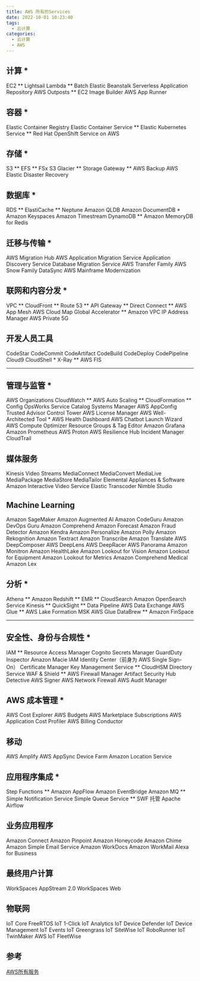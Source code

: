 ```yaml
---
title: AWS 所有的Services
date: 2022-10-01 10:23:40
tags:
  - 云计算
categories:
  - 云计算  
  - AWS
---
```


<p></p>
<!-- more -->


## 计算 *
EC2 **
Lightsail
Lambda **
Batch
Elastic Beanstalk
Serverless Application Repository
AWS Outposts **
EC2 Image Builder
AWS App Runner


## 容器 *
Elastic Container Registry
Elastic Container Service  **
Elastic Kubernetes Service **
Red Hat OpenShift Service on AWS


## 存储 *
S3 **
EFS **
FSx
S3 Glacier **
Storage Gateway **
AWS Backup
AWS Elastic Disaster Recovery


## 数据库 *
RDS **
ElastiCache **
Neptune
Amazon QLDB
Amazon DocumentDB *
Amazon Keyspaces
Amazon Timestream
DynamoDB **
Amazon MemoryDB for Redis


## 迁移与传输 *
AWS Migration Hub
AWS Application Migration Service
Application Discovery Service
Database Migration Service
AWS Transfer Family
AWS Snow Family
DataSync
AWS Mainframe Modernization


## 联网和内容分发 *
VPC **
CloudFront **
Route 53 **
API Gateway **
Direct Connect **
AWS App Mesh
AWS Cloud Map
Global Accelerator **
Amazon VPC IP Address Manager
AWS Private 5G


## 开发人员工具
CodeStar
CodeCommit
CodeArtifact
CodeBuild
CodeDeploy
CodePipeline
Cloud9
CloudShell *
X-Ray  **
AWS FIS

----

## 管理与监管 *
AWS Organizations
CloudWatch **
AWS Auto Scaling **
CloudFormation **
Config
OpsWorks
Service Catalog
Systems Manager
AWS AppConfig
Trusted Advisor
Control Tower
AWS License Manager
AWS Well-Architected Tool *
AWS Health Dashboard
AWS Chatbot
Launch Wizard
AWS Compute Optimizer
Resource Groups & Tag Editor
Amazon Grafana
Amazon Prometheus
AWS Proton
AWS Resilience Hub
Incident Manager
CloudTrail


## 媒体服务
Kinesis Video Streams
MediaConnect
MediaConvert
MediaLive
MediaPackage
MediaStore
MediaTailor
Elemental Appliances & Software
Amazon Interactive Video Service
Elastic Transcoder
Nimble Studio


## Machine Learning
Amazon SageMaker
Amazon Augmented AI
Amazon CodeGuru
Amazon DevOps Guru
Amazon Comprehend
Amazon Forecast
Amazon Fraud Detector
Amazon Kendra
Amazon Personalize
Amazon Polly
Amazon Rekognition
Amazon Textract
Amazon Transcribe
Amazon Translate
AWS DeepComposer
AWS DeepLens
AWS DeepRacer
AWS Panorama
Amazon Monitron
Amazon HealthLake
Amazon Lookout for Vision
Amazon Lookout for Equipment
Amazon Lookout for Metrics
Amazon Comprehend Medical
Amazon Lex


## 分析 *
Athena **
Amazon Redshift **
EMR **
CloudSearch
Amazon OpenSearch Service
Kinesis **
QuickSight **
Data Pipeline
AWS Data Exchange
AWS Glue **
AWS Lake Formation
MSK
AWS Glue DataBrew **
Amazon FinSpace


--------


## 安全性、身份与合规性 *
IAM **
Resource Access Manager
Cognito
Secrets Manager
GuardDuty
Inspector
Amazon Macie
IAM Identity Center（前身为 AWS Single Sign-On）
Certificate Manager
Key Management Service **
CloudHSM
Directory Service
WAF & Shield **
AWS Firewall Manager
Artifact
Security Hub
Detective
AWS Signer
AWS Network Firewall
AWS Audit Manager


## AWS 成本管理 *
AWS Cost Explorer
AWS Budgets
AWS Marketplace Subscriptions
AWS Application Cost Profiler
AWS Billing Conductor


## 移动
AWS Amplify
AWS AppSync
Device Farm
Amazon Location Service


## 应用程序集成 *
Step Functions **
Amazon AppFlow
Amazon EventBridge
Amazon MQ  **
Simple Notification Service
Simple Queue Service  **
SWF
托管 Apache Airflow


## 业务应用程序
Amazon Connect
Amazon Pinpoint
Amazon Honeycode
Amazon Chime
Amazon Simple Email Service
Amazon WorkDocs
Amazon WorkMail
Alexa for Business


## 最终用户计算
WorkSpaces
AppStream 2.0
WorkSpaces Web


## 物联网
IoT Core
FreeRTOS
IoT 1-Click
IoT Analytics
IoT Device Defender
IoT Device Management
IoT Events
IoT Greengrass
IoT SiteWise
IoT RoboRunner
IoT TwinMaker
AWS IoT FleetWise


## 参考
[AWS所有服务](https://us-east-1.console.aws.amazon.com/console/services?region=us-east-1)




